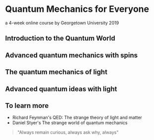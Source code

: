 # Quantum Mechanics for Everyone
a 4-week online course by Georgetown University 2019

## Introduction to the Quantum World


## Advanced quantum mechanics with spins


## The quantum mechanics of light


## Advanced quantum ideas with light



## To learn more

   * Richard Feynman's QED: The strange theory of light and matter
   * Daniel Styer's The strange world of quantum mechanics
   
> "Always remain curious, always ask why, always"

